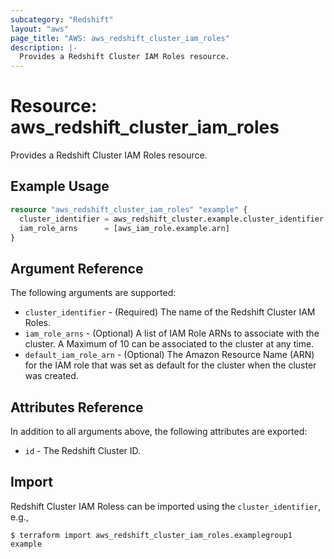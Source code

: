 ```yaml
---
subcategory: "Redshift"
layout: "aws"
page_title: "AWS: aws_redshift_cluster_iam_roles"
description: |-
  Provides a Redshift Cluster IAM Roles resource.
---
```


# Resource: aws_redshift_cluster_iam_roles

Provides a Redshift Cluster IAM Roles resource.

## Example Usage

```terraform
resource "aws_redshift_cluster_iam_roles" "example" {
  cluster_identifier = aws_redshift_cluster.example.cluster_identifier
  iam_role_arns      = [aws_iam_role.example.arn]
}
```

## Argument Reference

The following arguments are supported:

* `cluster_identifier` - (Required) The name of the Redshift Cluster IAM Roles.
* `iam_role_arns` - (Optional) A list of IAM Role ARNs to associate with the cluster. A Maximum of 10 can be associated to the cluster at any time.
* `default_iam_role_arn` - (Optional) The Amazon Resource Name (ARN) for the IAM role that was set as default for the cluster when the cluster was created.

## Attributes Reference

In addition to all arguments above, the following attributes are exported:

* `id` - The Redshift Cluster ID.

## Import

Redshift Cluster IAM Roless can be imported using the `cluster_identifier`, e.g.,

```
$ terraform import aws_redshift_cluster_iam_roles.examplegroup1 example
```
